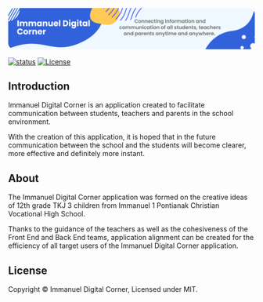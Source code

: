 <img src="docs/readme-banner-rev.png" alt="Immanuel Digital Corner">

[![status](https://img.shields.io/badge/Status-Development-orange)](https://github.com/erickchann/immanuel-digital-corner)
[![License](https://img.shields.io/badge/License-MIT-brightgreen)](https://github.com/erickchann/immanuel-digital-corner#license)

## Introduction
Immanuel Digital Corner is an application created to facilitate communication between students, teachers and parents in the school environment.

With the creation of this application, it is hoped that in the future communication between the school and the students will become clearer, more effective and definitely more instant.
## About
The Immanuel Digital Corner application was formed on the creative ideas of 12th grade TKJ 3 children from Immanuel 1 Pontianak Christian Vocational High School.

Thanks to the guidance of the teachers as well as the cohesiveness of the Front End and Back End teams, application alignment can be created for the efficiency of all target users of the Immanuel Digital Corner application.

## License
Copyright © Immanuel Digital Corner, Licensed under MIT.